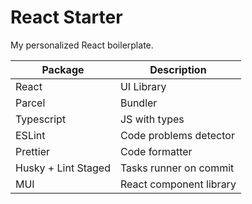 # React Starter
My personalized React boilerplate.

| Package | Description |
| --- | --- |
| React | UI Library |
| Parcel | Bundler |
| Typescript | JS with types |
| ESLint | Code problems detector |
| Prettier | Code formatter |
| Husky + Lint Staged | Tasks runner on commit |
| MUI | React component library |
